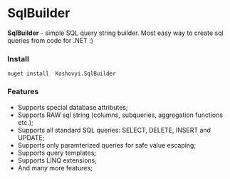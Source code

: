 # SqlBuilder

**SqlBuilder** - simple SQL query string builder. Most easy way to create sql queries from code for .NET :)

### Install

`nuget install	Koshovyi.SqlBuilder`

### Features

* Supports special database attributes;
* Supports RAW sql string (columns, subqueries, aggregation functions etc.);
* Supports all standard SQL queries: SELECT, DELETE, INSERT and UPDATE;
* Supports only paramterized queries for safe value escaping;
* Supports query templates;
* Supports LINQ extensions;
* And many more features;